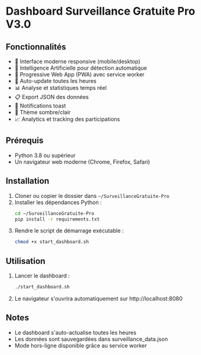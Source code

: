 # Dashboard Surveillance Gratuite Pro V3.0

## Fonctionnalités
- 🎯 Interface moderne responsive (mobile/desktop)
- 🤖 Intelligence Artificielle pour détection automatique
- 📱 Progressive Web App (PWA) avec service worker
- 🔄 Auto-update toutes les heures
- 📊 Analyse et statistiques temps réel
- 📋 Export JSON des données
- 🔔 Notifications toast
- 🎨 Thème sombre/clair
- 📈 Analytics et tracking des participations

## Prérequis
- Python 3.8 ou supérieur
- Un navigateur web moderne (Chrome, Firefox, Safari)

## Installation
1. Cloner ou copier le dossier dans `~/SurveillanceGratuite-Pro`
2. Installer les dépendances Python :
   ```bash
   cd ~/SurveillanceGratuite-Pro
   pip install -r requirements.txt
   ```
3. Rendre le script de démarrage exécutable :
   ```bash
   chmod +x start_dashboard.sh
   ```

## Utilisation
1. Lancer le dashboard :
   ```bash
   ./start_dashboard.sh
   ```
2. Le navigateur s'ouvrira automatiquement sur http://localhost:8080

## Notes
- Le dashboard s'auto-actualise toutes les heures
- Les données sont sauvegardées dans surveillance_data.json
- Mode hors-ligne disponible grâce au service worker
